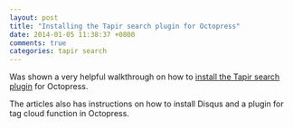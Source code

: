 ```yaml
---
layout: post
title: "Installing the Tapir search plugin for Octopress"
date: 2014-01-05 11:38:37 +0800
comments: true
categories: tapir search
---
```


Was shown a very helpful walkthrough on how to [install the Tapir search plugin](http://minizatic.github.io/blog/2013/08/08/installing-octopress-plugins/) for Octopress.

The articles also has instructions on how to install Disqus and a plugin for tag cloud function in Octopress.